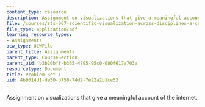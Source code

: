 ```yaml
---
content_type: resource
description: Assignment on visualizations that give a meaningful account of the internet.
file: /courses/sts-067-scientific-visualization-across-disciplines-a-critical-introduction-spring-2005/4b9614d1de50b75074d27e22a2b1ce53_pset1.pdf
file_type: application/pdf
learning_resource_types:
- Assignments
ocw_type: OCWFile
parent_title: Assignments
parent_type: CourseSection
parent_uid: b3b20bff-b365-4795-95c0-080f617a703a
resourcetype: Document
title: Problem Set 1
uid: 4b9614d1-de50-b750-74d2-7e22a2b1ce53
---
```

Assignment on visualizations that give a meaningful account of the internet.

